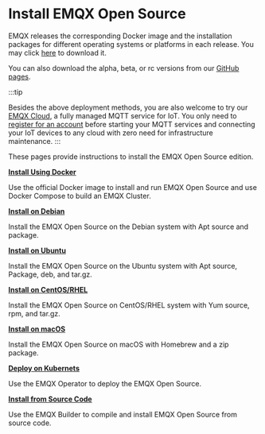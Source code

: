# Install EMQX Open Source

EMQX releases the corresponding Docker image and the installation packages for different operating systems or platforms in each release. You may click [here](https://www.emqx.com/en/try?product=broker) to download it.

You can also download the alpha, beta, or rc versions from our [GitHub pages](https://github.com/emqx/emqx/releases).

:::tip

Besides the above deployment methods, you are also welcome to try our [EMQX Cloud](https://www.emqx.com/en/cloud), a fully managed MQTT service for IoT. You only need to [register for an account](https://www.emqx.com/en/signup?continue=https://www.emqx.com/en/cloud) before starting your MQTT services and connecting your IoT devices to any cloud with zero need for infrastructure maintenance.
:::

These pages provide instructions to install the EMQX Open Source edition.

**[Install Using Docker](./install-docker-ce.md)**

Use the official Docker image to install and run EMQX Open Source and use Docker Compose to build an EMQX Cluster.

**[Install on Debian](./install-debian-ce.md)**

Install the EMQX Open Source on the Debian system with Apt source and package.

**[Install on Ubuntu](./install-ubuntu-ce.md)**

Install the EMQX Open Source on the Ubuntu system with Apt source, Package, deb, and tar.gz.

**[Install on CentOS/RHEL](./install-rhel-ce.md)**

Install the EMQX Open Source on CentOS/RHEL system with Yum source, rpm, and tar.gz.

**[Install on macOS](./install-macOS-ce.md)**

Install the EMQX Open Source on macOS with Homebrew and a zip package.

**[Deploy on Kubernets](https://docs.emqx.com/en/emqx-operator/latest/getting-started/getting-started.html)**

Use the EMQX Operator to deploy the EMQX Open Source.

**[Install from Source Code](./install-source.md)**

Use the EMQX Builder to compile and install EMQX Open Source from source code.